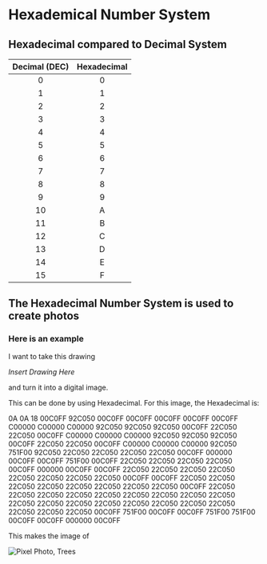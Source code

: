 # Hexademical Number System

## Hexadecimal compared to Decimal System

| Decimal (DEC) | Hexadecimal |
| :-----------: | :---------: |
| 0             | 0           |
| 1             | 1           |
| 2             | 2           |
| 3             | 3           |
| 4             | 4           |
| 5             | 5           |
| 6             | 6           |
| 7             | 7           |
| 8             | 8           |
| 9             | 9           |
| 10            | A           |
| 11            | B           |
| 12            | C           |
| 13            | D           |
| 14            | E           |
| 15            | F           |
  
## The Hexadecimal Number System is used to create photos 

### Here is an example 

I want to take this drawing 

*Insert Drawing Here*

and turn it into a digital image. 

This can be done by using Hexadecimal. For this image, the Hexadecimal is:

0A
0A
18
00C0FF 92C050 00C0FF 00C0FF 00C0FF 00C0FF 00C0FF C00000 C00000 C00000 
92C050 92C050 92C050 00C0FF 22C050 22C050 00C0FF C00000 C00000 C00000 
92C050 92C050 92C050 00C0FF 22C050 22C050 00C0FF C00000 C00000 C00000 
92C050 751F00 92C050 22C050 22C050 22C050 22C050 00C0FF 000000 00C0FF 
00C0FF 751F00 00C0FF 22C050 22C050 22C050 22C050 00C0FF 000000 00C0FF 
00C0FF 22C050 22C050 22C050 22C050 22C050 22C050 22C050 22C050 00C0FF 
00C0FF 22C050 22C050 22C050 22C050 22C050 22C050 22C050 22C050 00C0FF 
22C050 22C050 22C050 22C050 22C050 22C050 22C050 22C050 22C050 22C050 
22C050 22C050 22C050 22C050 22C050 22C050 22C050 22C050 22C050 22C050 
00C0FF 751F00 00C0FF 00C0FF 751F00 751F00 00C0FF 00C0FF 000000 00C0FF 

This makes the image of 

![Pixel Photo, Trees](../../images/Pixel-Picture-Trees.png "Tree photo pixels") 
